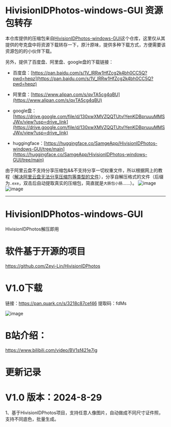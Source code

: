 # HivisionIDPhotos-windows-GUI 资源包转存

本仓库提供的压缩包来自[HivisionIDPhotos-windows-GUI](https://github.com/zhaoyun0071/HivisionIDPhotos-windows-GUI)这个仓库，这里仅从其提供的夸克盘中将资源下载转存一下，原汁原味，提供多种下载方式，方便需要该资源包的的小伙伴下载。

另外，提供了百度盘、阿里盘、google盘的下载链接：
- 百度盘：[https://pan.baidu.com/s/1V_lRRw1HfZcg2k4bh0CC5Q?pwd=heqz](https://pan.baidu.com/s/1V_lRRw1HfZcg2k4bh0CC5Q?pwd=heqz)

- 阿里盘：[https://www.alipan.com/s/qvTA5cg4qBU](https://www.alipan.com/s/qvTA5cg4qBU)

- google盘：[https://drive.google.com/file/d/130xwXMVZQQTUtvlYenKDBpruuuMMSJWx/view?usp=drive_link](https://drive.google.com/file/d/130xwXMVZQQTUtvlYenKDBpruuuMMSJWx/view?usp=drive_link)

- huggingface：[https://huggingface.co/SamgeApp/HivisionIDPhotos-windows-GUI/tree/main](https://huggingface.co/SamgeApp/HivisionIDPhotos-windows-GUI/tree/main)

由于阿里云盘不支持分享压缩包&&不支持分享一切权重文件，所以根据网上的教程（[解决阿里云盘无法分享压缩包等类型的文件](https://blog.csdn.net/qq_51246603/article/details/127702621)），分享自解压格式的文件（后缀为`.exe`，双击后自动提取真实的压缩包，简直就是`大肠包小肠`……）。
![image](https://github.com/user-attachments/assets/30f092bf-7403-40d7-b8f1-c1def71f8f8b)
![image](https://github.com/user-attachments/assets/e0a8beeb-b0d8-47f1-bb7e-0fe8212c26c5)


---

# HivisionIDPhotos-windows-GUI
HivisionIDPhotos解压即用


# 软件基于开源的项目
https://github.com/Zeyi-Lin/HivisionIDPhotos

 
# V1.0下载

链接：https://pan.quark.cn/s/3218c87cef46 
提取码：fdMs


 ![image](https://github.com/zhaoyun0071/HivisionIDPhotos-windows-GUI/blob/main/1.png)

 
# B站介绍：
https://www.bilibili.com/video/BV1sf421e7ig 

# 更新记录

# V1.0 版本：2024-8-29

1、基于HivisionIDPhotos项目，支持任意人像图片，自动做成不同尺寸证件照，支持不同底色，批量生成。


